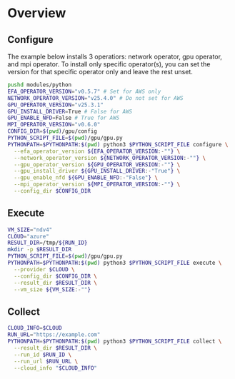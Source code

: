 # Overview

## Configure

The example below installs 3 operatiors: network operator, gpu operator, and mpi operator. To install only specific operator(s), you can set the version for that specific operator only and leave the rest unset.

```bash
pushd modules/python
EFA_OPERATOR_VERSION="v0.5.7" # Set for AWS only
NETWORK_OPERATOR_VERSION="v25.4.0" # Do not set for AWS
GPU_OPERATOR_VERSION="v25.3.1"
GPU_INSTALL_DRIVER=True # False for AWS
GPU_ENABLE_NFD=False # True for AWS
MPI_OPERATOR_VERSION="v0.6.0"
CONFIG_DIR=$(pwd)/gpu/config
PYTHON_SCRIPT_FILE=$(pwd)/gpu/gpu.py
PYTHONPATH=$PYTHONPATH:$(pwd) python3 $PYTHON_SCRIPT_FILE configure \
  --efa_operator_version ${EFA_OPERATOR_VERSION:-""} \
  --network_operator_version ${NETWORK_OPERATOR_VERSION:-""} \
  --gpu_operator_version ${GPU_OPERATOR_VERSION:-""} \
  --gpu_install_driver ${GPU_INSTALL_DRIVER:-"True"} \
  --gpu_enable_nfd ${GPU_ENABLE_NFD:-"False"} \
  --mpi_operator_version ${MPI_OPERATOR_VERSION:-""} \
  --config_dir $CONFIG_DIR
```

## Execute

```bash
VM_SIZE="ndv4"
CLOUD="azure"
RESULT_DIR=/tmp/${RUN_ID}
mkdir -p $RESULT_DIR
PYTHON_SCRIPT_FILE=$(pwd)/gpu/gpu.py
PYTHONPATH=$PYTHONPATH:$(pwd) python3 $PYTHON_SCRIPT_FILE execute \
  --provider $CLOUD \
  --config_dir $CONFIG_DIR \
  --result_dir $RESULT_DIR \
  --vm_size ${VM_SIZE:-""}
```

## Collect

```bash
CLOUD_INFO=$CLOUD
RUN_URL="https://example.com"
PYTHONPATH=$PYTHONPATH:$(pwd) python3 $PYTHON_SCRIPT_FILE collect \
  --result_dir $RESULT_DIR \
  --run_id $RUN_ID \
  --run_url $RUN_URL \
  --cloud_info "$CLOUD_INFO"
```
